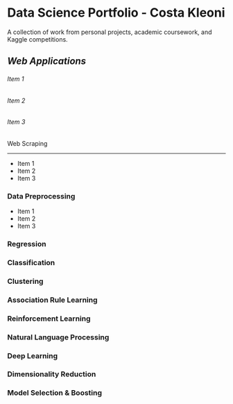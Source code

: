# Data Science Portfolio - Costa Kleoni
A collection of work from personal projects, academic coursework, and Kaggle competitions.

*Web Applications*
------
###### Item 1
###### Item 2
###### Item 3

Web Scraping
______
* Item 1
* Item 2
* Item 3

### Data Preprocessing
* Item 1
* Item 2
* Item 3
### Regression
### Classification
### Clustering 
### Association Rule Learning
### Reinforcement Learning
### Natural Language Processing
### Deep Learning
### Dimensionality Reduction
### Model Selection & Boosting

